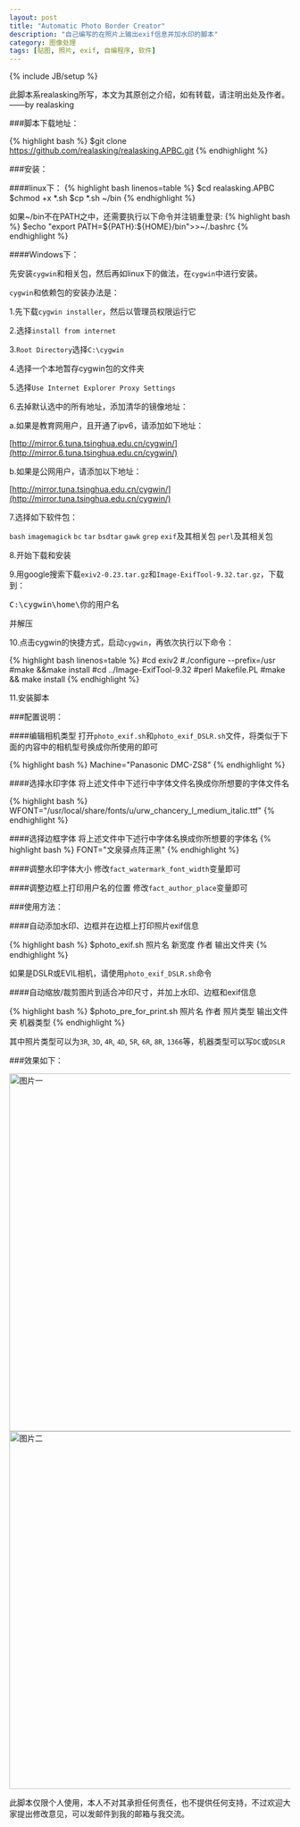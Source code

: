 ```yaml
---
layout: post
title: "Automatic Photo Border Creator"
description: "自己编写的在照片上输出exif信息并加水印的脚本"
category: 图像处理
tags: [贴图, 照片, exif, 自编程序, 软件]
---
```

{% include JB/setup %}

此脚本系realasking所写，本文为其原创之介绍，如有转载，请注明出处及作者。
——by realasking

###脚本下载地址：

{% highlight bash %}
$git clone https://github.com/realasking/realasking.APBC.git
{% endhighlight %}

###安装：

####linux下：
{% highlight bash linenos=table %}
$cd realasking.APBC 
$chmod +x *.sh
$cp *.sh ~/bin 
{% endhighlight %}

如果~/bin不在PATH之中，还需要执行以下命令并注销重登录:
{% highlight bash %}
$echo "export PATH=${PATH}:${HOME}/bin">>~/.bashrc
{% endhighlight %}

####Windows下：

先安装`cygwin`和相关包，然后再如linux下的做法，在`cygwin`中进行安装。

`cygwin`和依赖包的安装办法是：

1.先下载`cygwin installer`，然后以管理员权限运行它

2.选择`install from internet`

3.`Root Directory`选择`C:\cygwin`

4.选择一个本地暂存cygwin包的文件夹

5.选择`Use Internet Explorer Proxy Settings`

6.去掉默认选中的所有地址，添加清华的镜像地址：

a.如果是教育网用户，且开通了ipv6，请添加如下地址：

[http://mirror.6.tuna.tsinghua.edu.cn/cygwin/](http://mirror.6.tuna.tsinghua.edu.cn/cygwin/)

b.如果是公网用户，请添加以下地址：

[http://mirror.tuna.tsinghua.edu.cn/cygwin/](http://mirror.tuna.tsinghua.edu.cn/cygwin/)

7.选择如下软件包：

`bash` `imagemagick` `bc` `tar` `bsdtar` `gawk` `grep` `exif`及其相关包 `perl`及其相关包

8.开始下载和安装

9.用google搜索下载`exiv2-0.23.tar.gz`和`Image-ExifTool-9.32.tar.gz`，下载到：

<pre>
C:\cygwin\home\你的用户名
</pre>

并解压

10.点击cygwin的快捷方式，启动`cygwin`，再依次执行以下命令：

{% highlight bash linenos=table %}
#cd exiv2
#./configure --prefix=/usr
#make &&make install
#cd ../Image-ExifTool-9.32
#perl Makefile.PL
#make && make install
{% endhighlight %}

11.安装脚本

###配置说明：

####编辑相机类型
打开`photo_exif.sh`和`photo_exif_DSLR.sh`文件，将类似于下面的内容中的相机型号换成你所使用的即可

{% highlight bash %}
Machine="Panasonic DMC-ZS8" 
{% endhighlight %}

####选择水印字体
将上述文件中下述行中字体文件名换成你所想要的字体文件名

{% highlight bash %}
WFONT="/usr/local/share/fonts/u/urw_chancery_l_medium_italic.ttf" 
{% endhighlight %}

####选择边框字体
将上述文件中下述行中字体名换成你所想要的字体名
{% highlight bash %}
FONT="文泉驿点阵正黑" 
{% endhighlight %}

####调整水印字体大小
修改`fact_watermark_font_width`变量即可

####调整边框上打印用户名的位置
修改`fact_author_place`变量即可

###使用方法：

####自动添加水印、边框并在边框上打印照片exif信息

{% highlight bash %}
$photo_exif.sh 照片名 新宽度 作者 输出文件夹
{% endhighlight %}

如果是DSLR或EVIL相机，请使用`photo_exif_DSLR.sh`命令

####自动缩放/裁剪图片到适合冲印尺寸，并加上水印、边框和exif信息

{% highlight bash %}
$photo_pre_for_print.sh 照片名 作者 照片类型 输出文件夹 机器类型
{% endhighlight %}

其中照片类型可以为`3R`, `3D`, `4R`, `4D`, `5R`, `6R`, `8R`, `1366`等，机器类型可以写`DC`或`DSLR`

###效果如下：

<img src="http://realasking.github.io/assets/pics/s_800_P1000565.jpg" alt="图片一" title="图片测试一" width="640" align="middle" />

<img src="http://i1296.photobucket.com/albums/ag3/realasking/s_800_P1000569_zps193c2aa8.jpg" alt="图片二" title="图片测试二" width="640" align="middle" />

此脚本仅限个人使用，本人不对其承担任何责任，也不提供任何支持，不过欢迎大家提出修改意见，可以发邮件到我的邮箱与我交流。
